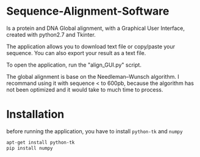 # Sequence-Alignment-Software
Is a protein and DNA Global alignment, with a Graphical User Interface, created with python2.7 and Tkinter.

The application allows you to download text file or copy/paste your sequence.
You can also export your result as a text file.

To open the application, run the "align_GUI.py" script.

The global alignment is base on the Needleman–Wunsch algorithm. I recommand using it with sequence < to 600pb, because the algorithm has not been optimized and it would take to much time to process.


# Installation
before running the application, you have to install `python-tk` and `numpy`

```sh
apt-get install python-tk
pip install numpy
```
